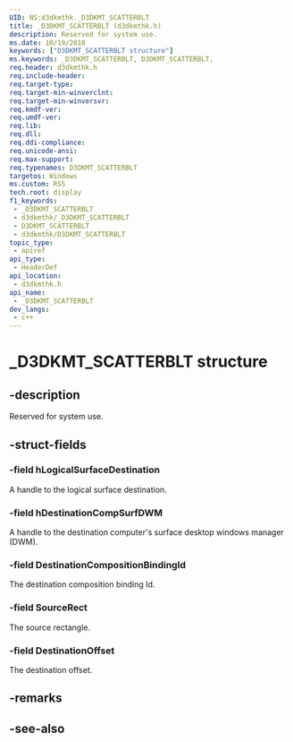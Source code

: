 ```yaml
---
UID: NS:d3dkmthk._D3DKMT_SCATTERBLT
title: _D3DKMT_SCATTERBLT (d3dkmthk.h)
description: Reserved for system use.
ms.date: 10/19/2018
keywords: ["D3DKMT_SCATTERBLT structure"]
ms.keywords: _D3DKMT_SCATTERBLT, D3DKMT_SCATTERBLT,
req.header: d3dkmthk.h
req.include-header: 
req.target-type: 
req.target-min-winverclnt: 
req.target-min-winversvr: 
req.kmdf-ver: 
req.umdf-ver: 
req.lib: 
req.dll: 
req.ddi-compliance: 
req.unicode-ansi: 
req.max-support: 
req.typenames: D3DKMT_SCATTERBLT
targetos: Windows
ms.custom: RS5
tech.root: display
f1_keywords:
 - _D3DKMT_SCATTERBLT
 - d3dkmthk/_D3DKMT_SCATTERBLT
 - D3DKMT_SCATTERBLT
 - d3dkmthk/D3DKMT_SCATTERBLT
topic_type:
 - apiref
api_type:
 - HeaderDef
api_location:
 - d3dkmthk.h
api_name:
 - _D3DKMT_SCATTERBLT
dev_langs:
 - c++
---
```


# _D3DKMT_SCATTERBLT structure


## -description

Reserved for system use.

## -struct-fields

### -field hLogicalSurfaceDestination

A handle to the logical surface destination.

### -field hDestinationCompSurfDWM

A handle to the destination computer's surface desktop windows manager (DWM).

### -field DestinationCompositionBindingId

The destination composition binding Id.

### -field SourceRect

The source rectangle.

### -field DestinationOffset

 
The destination offset.

## -remarks

## -see-also

